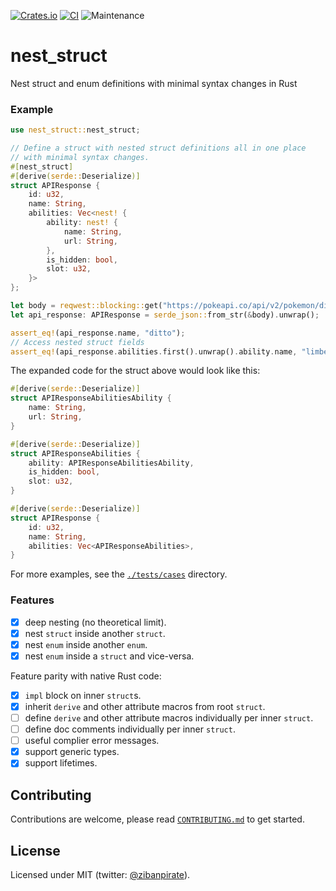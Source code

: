 [![Crates.io](https://img.shields.io/crates/v/nest_struct.svg)](https://crates.io/crates/nest_struct)
[![CI](https://github.com/ZibanPirate/nest_struct/actions/workflows/ci.yml/badge.svg)](https://github.com/ZibanPirate/nest_struct/actions/workflows/ci.yml)
![Maintenance](https://img.shields.io/badge/maintenance-activly--developed-brightgreen.svg)

# nest_struct

Nest struct and enum definitions with minimal syntax changes in Rust

### Example

```rust
use nest_struct::nest_struct;

// Define a struct with nested struct definitions all in one place
// with minimal syntax changes.
#[nest_struct]
#[derive(serde::Deserialize)]
struct APIResponse {
    id: u32,
    name: String,
    abilities: Vec<nest! {
        ability: nest! {
            name: String,
            url: String,
        },
        is_hidden: bool,
        slot: u32,
    }>
};

let body = reqwest::blocking::get("https://pokeapi.co/api/v2/pokemon/ditto").unwrap().text().unwrap();
let api_response: APIResponse = serde_json::from_str(&body).unwrap();

assert_eq!(api_response.name, "ditto");
// Access nested struct fields
assert_eq!(api_response.abilities.first().unwrap().ability.name, "limber");
```

The expanded code for the struct above would look like this:

```rust
#[derive(serde::Deserialize)]
struct APIResponseAbilitiesAbility {
    name: String,
    url: String,
}

#[derive(serde::Deserialize)]
struct APIResponseAbilities {
    ability: APIResponseAbilitiesAbility,
    is_hidden: bool,
    slot: u32,
}

#[derive(serde::Deserialize)]
struct APIResponse {
    id: u32,
    name: String,
    abilities: Vec<APIResponseAbilities>,
}
```

For more examples, see the [`./tests/cases`](https://github.com/ZibanPirate/nest_struct/tree/main/tests/cases) directory.

### Features

-   [x] deep nesting (no theoretical limit).
-   [x] nest `struct` inside another `struct`.
-   [x] nest `enum` inside another `enum`.
-   [x] nest `enum` inside a `struct` and vice-versa.

Feature parity with native Rust code:

-   [x] `impl` block on inner `struct`s.
-   [x] inherit `derive` and other attribute macros from root `struct`.
-   [ ] define `derive` and other attribute macros individually per inner `struct`.
-   [ ] define doc comments individually per inner `struct`.
-   [ ] useful complier error messages.
-   [x] support generic types.
-   [x] support lifetimes.

## Contributing

Contributions are welcome, please read [`CONTRIBUTING.md`](https://github.com/ZibanPirate/nest_struct/blob/main/CONTRIBUTING.md) to get started.

## License

Licensed under MIT (twitter: [@zibanpirate](https://twitter.com/zibanpirate)).
